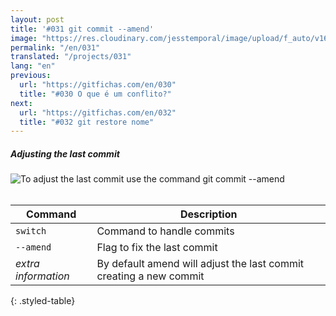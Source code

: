 ```yaml
---
layout: post
title: '#031 git commit --amend'
image: "https://res.cloudinary.com/jesstemporal/image/upload/f_auto/v1642878599/gitfichas/en/031/thumbnail_zujdhx.jpg"
permalink: "/en/031"
translated: "/projects/031"
lang: "en"
previous:
  url: "https://gitfichas.com/en/030"
  title: "#030 O que é um conflito?"
next:
  url: "https://gitfichas.com/en/032"
  title: "#032 git restore nome"
---
```

##### Adjusting the last commit

<img alt="To adjust the last commit use the command git commit --amend" src="https://res.cloudinary.com/jesstemporal/image/upload/v1642878600/gitfichas/en/031/full_iobvdi.jpg"><br><br>

| Command | Description |
|---------|-------------|
| `switch` | Command to handle commits |
| `--amend` | Flag to fix the last commit |
| _extra information_ | By default amend will adjust the last commit creating a new commit |
{: .styled-table}
